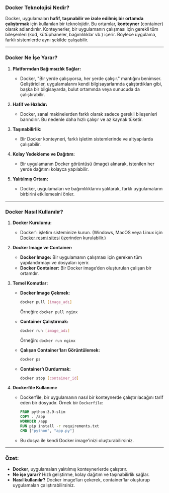 ### Docker Teknolojisi Nedir?

Docker, uygulamaları **hafif, taşınabilir ve izole edilmiş bir ortamda çalıştırmak** için kullanılan bir teknolojidir. Bu ortamlar, **konteyner** (container) olarak adlandırılır. Konteynerler, bir uygulamanın çalışması için gerekli tüm bileşenleri (kod, kütüphaneler, bağımlılıklar vb.) içerir. Böylece uygulama, farklı sistemlerde aynı şekilde çalışabilir.

---

### Docker Ne İşe Yarar?

1. **Platformdan Bağımsızlık Sağlar:**
   - Docker, "Bir yerde çalışıyorsa, her yerde çalışır." mantığını benimser. Geliştiriciler, uygulamalarını kendi bilgisayarlarında çalıştırdıkları gibi, başka bir bilgisayarda, bulut ortamında veya sunucuda da çalıştırabilir.

2. **Hafif ve Hızlıdır:**
   - Docker, sanal makinelerden farklı olarak sadece gerekli bileşenleri barındırır. Bu nedenle daha hızlı çalışır ve az kaynak tüketir.

3. **Taşınabilirlik:**
   - Bir Docker konteyneri, farklı işletim sistemlerinde ve altyapılarda çalışabilir.

4. **Kolay Yedekleme ve Dağıtım:**
   - Bir uygulamanın Docker görüntüsü (image) alınarak, istenilen her yerde dağıtımı kolayca yapılabilir.

5. **Yalıtılmış Ortam:**
   - Docker, uygulamaları ve bağımlılıklarını yalıtarak, farklı uygulamaların birbirini etkilemesini önler.

---

### Docker Nasıl Kullanılır?

1. **Docker Kurulumu:**
   - Docker'ı işletim sisteminize kurun. (Windows, MacOS veya Linux için [Docker resmi sitesi](https://www.docker.com) üzerinden kurulabilir.)

2. **Docker Image ve Container:**
   - **Docker Image:** Bir uygulamanın çalışması için gereken tüm yapılandırmayı ve dosyaları içerir.
   - **Docker Container:** Bir Docker image’den oluşturulan çalışan bir ortamdır.

3. **Temel Komutlar:**
   - **Docker Image Çekmek:**  
     ```bash
     docker pull [image_adı]
     ```
     Örneğin: `docker pull nginx`

   - **Container Çalıştırmak:**  
     ```bash
     docker run [image_adı]
     ```
     Örneğin: `docker run nginx`

   - **Çalışan Container'ları Görüntülemek:**  
     ```bash
     docker ps
     ```

   - **Container'ı Durdurmak:**  
     ```bash
     docker stop [container_id]
     ```

4. **Dockerfile Kullanımı:**
   - Dockerfile, bir uygulamanın nasıl bir konteynerde çalıştırılacağını tarif eden bir dosyadır. Örnek bir `Dockerfile`:
     ```dockerfile
     FROM python:3.9-slim
     COPY . /app
     WORKDIR /app
     RUN pip install -r requirements.txt
     CMD ["python", "app.py"]
     ```
   - Bu dosya ile kendi Docker image'inizi oluşturabilirsiniz.

---

### Özet:
- **Docker**, uygulamaları yalıtılmış konteynerlerde çalıştırır.
- **Ne işe yarar?** Hızlı geliştirme, kolay dağıtım ve taşınabilirlik sağlar.
- **Nasıl kullanılır?** Docker image’ları çekerek, container’lar oluşturup uygulamaları çalıştırabilirsiniz.
